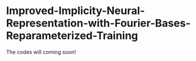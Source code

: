 # Improved-Implicity-Neural-Representation-with-Fourier-Bases-Reparameterized-Training
The codes will coming soon!
